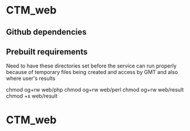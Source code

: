 # CTM_web

## Github dependencies

## Prebuilt requirements

Need to have these directories set before the service can run properly because of 
temporary files being created and access by GMT and also where user's results

chmod og+rw web/php
chmod og+rw web/perl
chmod og+rw web/result
chmod +x web/result
# CTM_web
